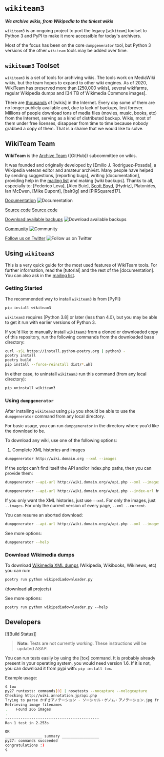 # `wikiteam3`

***We archive wikis, from Wikipedia to the tiniest wikis***

`wikiteam3` is an ongoing project to port the legacy [`wikiteam`][](https://github.com/WikiTeam/wikiteam) toolset to Python 3 and PyPI to make it more accessible for today's archivers.

Most of the focus has been on the core `dumpgenerator` tool, but Python 3 versions of the other `wikiteam` tools may be added over time.

## `wikiteam3` Toolset

`wikiteam3` is a set of tools for archiving wikis. The tools work on MediaWiki wikis, but the team hopes to expand to other wiki engines. As of 2020, WikiTeam has preserved more than [250,000 wikis][](https://github.com/WikiTeam/wikiteam/wiki/Available-Backups), several wikifarms, regular Wikipedia dumps and [34 TB of Wikimedia Commons images][](https://archive.org/details/wikimediacommons).

There are [thousands](http://wikiindex.org) of [wikis][](https://wikiapiary.com) in the Internet. Every day some of them are no longer publicly available and, due to lack of backups, lost forever. Millions of people download tons of media files (movies, music, books, etc) from the Internet, serving as a kind of distributed backup. Wikis, most of them under free licenses, disappear from time to time because nobody grabbed a copy of them. That is a shame that we would like to solve.

## WikiTeam Team

**WikiTeam** is the [Archive Team](http://www.archiveteam.org) ([GitHub][](https://github.com/ArchiveTeam)) subcommittee on wikis.

It was founded and originally developed by [Emilio J. Rodríguez-Posada][](https://github.com/emijrp), a Wikipedia veteran editor and amateur archivist. Many people have helped by sending suggestions, [reporting bugs][](https://github.com/WikiTeam/wikiteam/issues), writing [documentation][](https://github.com/WikiTeam/wikiteam/wiki), providing help in the [mailing list](http://groups.google.com/group/wikiteam-discuss) and making [wiki backups][](https://github.com/WikiTeam/wikiteam/wiki/Available-Backups). Thanks to all, especially to: [Federico Leva][](https://github.com/nemobis), [Alex Buie][](https://github.com/ab2525), [Scott Boyd](http://www.sdboyd56.com), [Hydriz][](https://github.com/Hydriz), Platonides, Ian McEwen, [Mike Dupont][](https://github.com/h4ck3rm1k3), [balr0g][](https://github.com/balr0g) and [PiRSquared17][](https://github.com/PiRSquared17).

[Documentation](https://github.com/WikiTeam/wikiteam/wiki/Tutorial)
![Documentation](https://upload.wikimedia.org/wikipedia/commons/f/f3/Nuvola_apps_Wild.png)

[Source code](https://raw.githubusercontent.com/WikiTeam/wikiteam/master/dumpgenerator.py)
[Source code]("http://upload.wikimedia.org/wikipedia/commons/2/2a/Nuvola_apps_kservices.png)

[Download available backups](https://github.com/WikiTeam/wikiteam/wiki/Available-Backups)
![Download available backups](https://upload.wikimedia.org/wikipedia/commons/3/37/Nuvola_devices_3floppy_mount.png)

[Community](https://groups.google.com/group/wikiteam-discuss)
![Community](https://upload.wikimedia.org/wikipedia/commons/0/0f/Nuvola_apps_kuser.png)

[Follow us on Twitter](https://twitter.com/_WikiTeam)
![Follow us on Twitter](https://upload.wikimedia.org/wikipedia/commons/e/eb/Twitter_logo_initial.png)

## Using `wikiteam3`

This is a very quick guide for the most used features of WikiTeam tools. For further information, read the [tutorial][](https://github.com/WikiTeam/wikiteam/wiki/Tutorial) and the rest of the [documentation][](https://github.com/WikiTeam/wikiteam/wiki). You can also ask in the [mailing list](http://groups.google.com/group/wikiteam-discuss).

### Getting Started

The recommended way to install `wikiteam3` is from [PyPI][](https://pypi.org/project/wikiteams3/):

```bash
pip install wikiteam3
```

`wikiteam3` requires [Python 3.8][](https://www.python.org/downloads/release/python-380/) or later (less than 4.0), but you may be able to get it run with earlier versions of Python 3.

If you'd like to manually install `wikiteam3` from a cloned or downloaded copy of this repository, run the following commands from the downloaded base directory:

```bash
curl -sSL https://install.python-poetry.org | python3 -
poetry install
poetry build
pip install --force-reinstall dist/*.whl
```

In either case, to uninstall `wikiteam3` run this command (from any local directory):

```bash
pip uninstall wikiteam3
```

### Using `dumpgenerator`

After installing `wikiteam3` using `pip` you should be able to use the `dumpgenerator` command from any local directory.

For basic usage, you can run `dumpgenerator` in the directory where you'd like the download to be.

To download any wiki, use one of the following options:

1. Complete XML histories and images

```bash
dumpgenerator http://wiki.domain.org --xml --images
```

If the script can't find itself the API and/or index.php paths, then you can provide them:

```bash
dumpgenerator --api-url http://wiki.domain.org/w/api.php --xml --images
```

```bash
dumpgenerator --api-url http://wiki.domain.org/w/api.php --index-url http://wiki.domain.org/w/index.php --xml --images
```

If you only want the XML histories, just use `--xml`. For only the images, just `--images`. For only the current version of every page, `--xml --current`.

You can resume an aborted download:

```bash
dumpgenerator --api-url http://wiki.domain.org/w/api.php --xml --images --resume --path=/path/to/incomplete-dump
```

See more options:

```bash
dumpgenerator --help
```

### Download Wikimedia dumps

To download [Wikimedia XML dumps](http://dumps.wikimedia.org/backup-index.html) (Wikipedia, Wikibooks, Wikinews, etc) you can run:

```bash
poetry run python wikipediadownloader.py
```

(download all projects)

See more options:

`poetry run python wikipediadownloader.py --help`

## Developers

[![Build Status][](https://travis-ci.org/WikiTeam/wikiteam.svg)][](https://travis-ci.org/WikiTeam/wikiteam)

> **Note:** Tests are not currently working. These instructions will be updated ASAP.

You can run tests easily by using the [tox][](https://pypi.python.org/pypi/tox) command.  It is probably already present in your operating system, you would need version 1.6.  If it is not, you can download it from pypi with: `pip install tox`.

Example usage:

```bash
$ tox
py27 runtests: commands[0] | nosetests --nocapture --nologcapture
Checking http://wiki.annotation.jp/api.php
Trying to parse かずさアノテーション - ソーシャル・ゲノム・アノテーション.jpg from API
Retrieving image filenames
.    Found 266 images
.
-------------------------------------------
Ran 1 test in 2.253s

OK
_________________ summary _________________
py27: commands succeeded
congratulations :)
$
```
